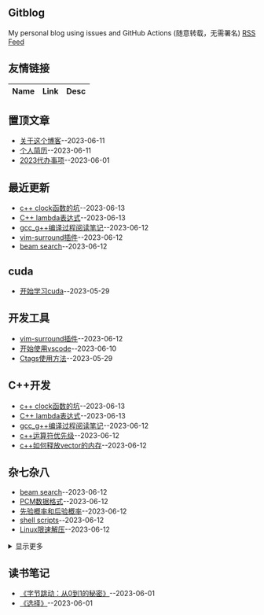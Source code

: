## Gitblog
My personal blog using issues and GitHub Actions (随意转载，无需署名)
[RSS Feed](https://raw.githubusercontent.com/wjwever/gitblog/master/feed.xml)
## 友情链接
| Name | Link | Desc | 
 | ---- | ---- | ---- |
## 置顶文章
- [关于这个博客](https://github.com/wjwever/gitblog/issues/22)--2023-06-11
- [个人简历](https://github.com/wjwever/gitblog/issues/21)--2023-06-11
- [2023代办事项](https://github.com/wjwever/gitblog/issues/17)--2023-06-01
## 最近更新
- [c++ clock函数的坑](https://github.com/wjwever/gitblog/issues/34)--2023-06-13
- [C++ lambda表达式](https://github.com/wjwever/gitblog/issues/33)--2023-06-13
- [gcc_g++编译过程阅读笔记](https://github.com/wjwever/gitblog/issues/32)--2023-06-12
- [vim-surround插件](https://github.com/wjwever/gitblog/issues/31)--2023-06-12
- [beam search](https://github.com/wjwever/gitblog/issues/30)--2023-06-12
## cuda
- [开始学习cuda](https://github.com/wjwever/gitblog/issues/10)--2023-05-29
## 开发工具
- [vim-surround插件](https://github.com/wjwever/gitblog/issues/31)--2023-06-12
- [开始使用vscode](https://github.com/wjwever/gitblog/issues/19)--2023-06-10
- [Ctags使用方法](https://github.com/wjwever/gitblog/issues/13)--2023-05-29
## C++开发
- [c++ clock函数的坑](https://github.com/wjwever/gitblog/issues/34)--2023-06-13
- [C++ lambda表达式](https://github.com/wjwever/gitblog/issues/33)--2023-06-13
- [gcc_g++编译过程阅读笔记](https://github.com/wjwever/gitblog/issues/32)--2023-06-12
- [c++运算符优先级](https://github.com/wjwever/gitblog/issues/27)--2023-06-12
- [c++如何释放vector的内存](https://github.com/wjwever/gitblog/issues/24)--2023-06-12
## 杂七杂八
- [beam search](https://github.com/wjwever/gitblog/issues/30)--2023-06-12
- [PCM数据格式](https://github.com/wjwever/gitblog/issues/29)--2023-06-12
- [先验概率和后验概率](https://github.com/wjwever/gitblog/issues/28)--2023-06-12
- [shell scripts](https://github.com/wjwever/gitblog/issues/26)--2023-06-12
- [Linux限速解压](https://github.com/wjwever/gitblog/issues/25)--2023-06-12
<details><summary>显示更多</summary>

- [git如何撤销](https://github.com/wjwever/gitblog/issues/23)--2023-06-12
- [github 代码比较](https://github.com/wjwever/gitblog/issues/20)--2023-06-11
- [Python 协程](https://github.com/wjwever/gitblog/issues/18)--2023-06-04
</details>

## 读书笔记
- [《字节跳动：从0到1的秘密》](https://github.com/wjwever/gitblog/issues/16)--2023-06-01
- [《选择》](https://github.com/wjwever/gitblog/issues/15)--2023-06-01
